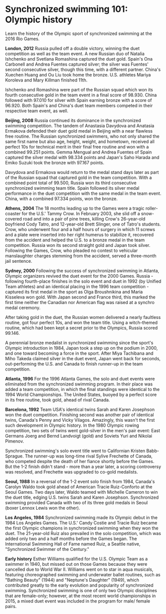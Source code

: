 Synchronized swimming 101: Olympic history
==========================================

Learn the history of the Olympic sport of synchronized swimming at the 2016 Rio Games.

**London, 2012**
Russia pulled off a double victory, winning the duet competition as well as the team event. A new Russian duo of Natalia Ishchenko and Svetlana Romashina captured the duet gold. Spain's Ona Carbonell and Andrea Fuentes captured silver; the silver was Fuentes' second consecutive silver, though this time, with a different partner. China's Xuechen Huang and Ou Liu took home the bronze. U.S. athletes Mariya Koroleva and Mary Killman finished 11th.

Ishchenko and Romashina were part of the Russian squad which won its fourth consecutive gold in the team event in a final score of 98.930. China followed with 97.010 for silver with Spain earning bronze with a score of 96.920. Both Spain's and China's duet team members competed in their respective team event, as well.

**Beijing, 2008**
Russia continued its dominance in the synchronized swimming competition. The tandem of Anastasia Davydova and Anatasia Ermakova defended their duet gold medal in Beijing with a near flawless free routine. The Russian synchronized swimmers, who not only shared the same first name but also age, height, weight, and hometown, received all perfect 10s for technical merit in their final free routine and won with a combined 99.251 points. Gemma Mengual and Andrea Fuentes of Spain captured the silver medal with 98.334 points and Japan's Saho Harada and Emiko Suzuki took the bronze with 97.167 points.

Davydova and Ermakova would return to the medal stand days later as part of the Russian squad that captured gold in the team competition. With a combined point total of 99.500, Russia won its third consecutive synchronized swimming team title. Spain followed its silver medal performance in the duet competition with the same medal in the team event. China, with a combined 97.334 points, won the bronze.

**Athens, 2004**
The 18 months leading up to the Games were a tragic roller-coaster for the U.S.' Tammy Crow. In February 2003, she slid off a snow-covered road and into a pair of pine trees, killing Crow's 26-year-old boyfriend Cody Tatro, and 12-year-old Brett Slinger, one of Tatro's students. Crow, who underwent four and a half hours of surgery in which 11 screws and a plate were inserted into her right humerus to stabilize it, recovered from the accident and helped the U.S. to a bronze medal in the team competition. Russia won its second straight gold and Japan took silver. Following the Games, Crow, who pleaded no contest to vehicular manslaughter charges stemming from the accident, served a three-month jail sentence.

**Sydney, 2000**
Following the success of synchronized swimming in Atlanta, Olympic organizers revived the duet event for the 2000 Games. Russia - following fourth-place finishes in the solo event and duet in 1992 (by Unified Team athletes) and an identical placing in the 1996 team competition - captured its first medal in the sport as Olga Broushnikina and Maria Kisseleva won gold. With Japan second and France third, this marked the first time neither the Canadian nor American flag was raised at a synchro medal ceremony.

After taking gold in the duet, the Russian women delivered a nearly faultless routine, got four perfect 10s, and won the team title. Using a witch-themed routine, which had been kept a secret prior to the Olympics, Russia scored 99.146.

A perennial bronze medalist in synchronized swimming since the sport's Olympic introduction in 1984, Japan took a step up on the podium in 2000, and one toward becoming a force in the sport. After Miya Tachibana and Miho Takeda claimed silver in the duet event, Japan went back for seconds, out-performing the U.S. and Canada to finish runner-up in the team competition.

**Atlanta, 1996**
For the 1996 Atlanta Games, the solo and duet events were eliminated from the synchronized swimming program. In their place was added a team competition, in which the final standings were identical to the 1994 World Championships. The United States, buoyed by a perfect score in its free routine, took gold, ahead of rival Canada.

**Barcelona, 1992**
Team USA's identical twins Sarah and Karen Josephson won the duet competition. Finishing second was another pair of identical twins, Canada's Penny and Vicky Vilagos. Amazingly, this wasn't the first such development in Olympic history. In the 1980 Olympic rowing competition, two sets of twins went gold-silver in the men's pair event: East Germans Joerg and Bernd Landvoigt (gold) and Soviets Yuri and Nikolai Pimenov.

Synchronized swimming's solo event title went to Californian Kristen Babb-Sprague. The runner-up was long-time rival Sylive Frechette of Canada, who competed despite the death of her fiance shortly before the Games. But the 1-2 finish didn't stand - more than a year later, a scoring controversy was resolved, and Frechette was upgraded to co-gold medalists.

**Seoul, 1988**
In a reversal of the 1-2 event solo finish from 1984, Canada's Carolyn Waldo took gold ahead of American Tracie Ruiz-Conforto at the Seoul Games. Two days later, Waldo teamed with Michelle Cameron to win the duet title, edging U.S. twins Sarah and Karen Josephson. Synchronized swimming provided Canada with two of its three gold medals in Seoul (boxer Lennox Lewis won the other).

**Los Angeles, 1984**
Synchronized swimming made its Olympic debut in the 1984 Los Angeles Games. The U.S.' Candy Costie and Tracie Ruiz became the first Olympic champions in synchronized swimming when they won the duet. The 21-year-old Ruiz also prevailed in the solo competition, which was added only two and a half months before the Games began. The International Swimming Hall of Fame named Ruiz, a Seattle native, "Synchronized Swimmer of the Century."

**Early history**
Esther Williams qualified for the U.S. Olympic Team as a swimmer in 1940, but missed out on those Games because they were cancelled due to World War II. Williams went on to star in aqua musicals, featuring choreographed swimming and underwater ballet routines, such as "Bathing Beauty" (1944) and "Neptune's Daughter" (1949), which contributed greatly to the early evolution and popularity of synchronized swimming. Synchronized swimming is one of only two Olympic disciplines that are female-only; however, at the most recent world championships in 2015, a mixed duet event was included in the program for male/ female pairs.


